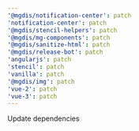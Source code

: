 ```yaml
---
'@mgdis/notification-center': patch
'notification-center': patch
'@mgdis/stencil-helpers': patch
'@mgdis/mg-components': patch
'@mgdis/sanitize-html': patch
'@mgdis/release-bot': patch
'angularjs': patch
'stencil': patch
'vanilla': patch
'@mgdis/img': patch
'vue-2': patch
'vue-3': patch
---
```


Update dependencies
